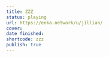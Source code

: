 ```yaml
---
title: ZZZ
status: playing
url: https://enka.network/u/jillian/
cover: 
date finished: 
shortcode: zzz
publish: true
---
```

